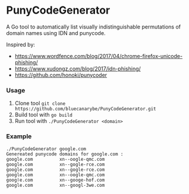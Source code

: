 # PunyCodeGenerator
A Go tool to automatically list visually indistinguishable permutations of domain names using IDN and punycode.

Inspired by:
  - https://www.wordfence.com/blog/2017/04/chrome-firefox-unicode-phishing/
  - https://www.xudongz.com/blog/2017/idn-phishing/
  - https://github.com/honoki/punycoder

### Usage

1. Clone tool `git clone https://github.com/bluecanarybe/PunyCodeGenerator.git`
2. Build tool with `go build`
3. Run tool with `./PunyCodeGenerator <domain>`

### Example

```
./PunyCodeGenerator google.com
Genereated punycode domains for google.com :
ɡoogle.com          xn--oogle-qmc.com
gοogle.com          xn--gogle-rce.com
gοogle.com          xn--gogle-rce.com
ɡoogle.com          xn--oogle-qmc.com
googӏe.com          xn--googe-hof.com
googlе.com          xn--googl-3we.com
```

